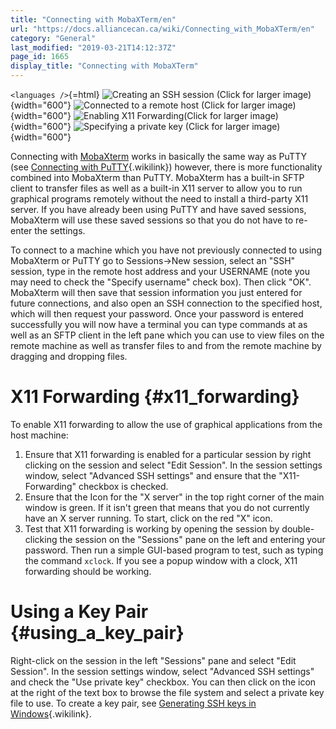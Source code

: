 ```yaml
---
title: "Connecting with MobaXTerm/en"
url: "https://docs.alliancecan.ca/wiki/Connecting_with_MobaXTerm/en"
category: "General"
last_modified: "2019-03-21T14:12:37Z"
page_id: 1665
display_title: "Connecting with MobaXTerm"
---
```


`<languages />`{=html} ![ Creating an SSH session (Click for larger image)](https://docs.alliancecan.ca/MobaXterm_basic.png " Creating an SSH session (Click for larger image)"){width="600"} ![ Connected to a remote host (Click for larger image)](https://docs.alliancecan.ca/MobaXterm_connected.png " Connected to a remote host (Click for larger image)"){width="600"} ![ Enabling X11 Forwarding(Click for larger image)](https://docs.alliancecan.ca/MobaXterm_X11.png " Enabling X11 Forwarding(Click for larger image)"){width="600"} ![ Specifying a private key (Click for larger image)](https://docs.alliancecan.ca/MobaXterm_ssh_key.png " Specifying a private key (Click for larger image)"){width="600"}

Connecting with [MobaXterm](http://mobaxterm.mobatek.net/) works in basically the same way as PuTTY (see [Connecting with PuTTY](https://docs.alliancecan.ca/Connecting_with_PuTTY "Connecting with PuTTY"){.wikilink}) however, there is more functionality combined into MobaXterm than PuTTY. MobaXterm has a built-in SFTP client to transfer files as well as a built-in X11 server to allow you to run graphical programs remotely without the need to install a third-party X11 server. If you have already been using PuTTY and have saved sessions, MobaXterm will use these saved sessions so that you do not have to re-enter the settings.

To connect to a machine which you have not previously connected to using MobaXterm or PuTTY go to Sessions-\>New session, select an \"SSH\" session, type in the remote host address and your USERNAME (note you may need to check the \"Specify username\" check box). Then click \"OK\". MobaXterm will then save that session information you just entered for future connections, and also open an SSH connection to the specified host, which will then request your password. Once your password is entered successfully you will now have a terminal you can type commands at as well as an SFTP client in the left pane which you can use to view files on the remote machine as well as transfer files to and from the remote machine by dragging and dropping files.

# X11 Forwarding {#x11_forwarding}

To enable X11 forwarding to allow the use of graphical applications from the host machine:

1.  Ensure that X11 forwarding is enabled for a particular session by right clicking on the session and select \"Edit Session\". In the session settings window, select \"Advanced SSH settings\" and ensure that the \"X11-Forwarding\" checkbox is checked.
2.  Ensure that the Icon for the \"X server\" in the top right corner of the main window is green. If it isn\'t green that means that you do not currently have an X server running. To start, click on the red \"X\" icon.
3.  Test that X11 forwarding is working by opening the session by double-clicking the session on the \"Sessions\" pane on the left and entering your password. Then run a simple GUI-based program to test, such as typing the command `xclock`. If you see a popup window with a clock, X11 forwarding should be working.

# Using a Key Pair {#using_a_key_pair}

Right-click on the session in the left \"Sessions\" pane and select \"Edit Session\". In the session settings window, select \"Advanced SSH settings\" and check the \"Use private key\" checkbox. You can then click on the icon at the right of the text box to browse the file system and select a private key file to use. To create a key pair, see [Generating SSH keys in Windows](https://docs.alliancecan.ca/Generating_SSH_keys_in_Windows "Generating SSH keys in Windows"){.wikilink}.
